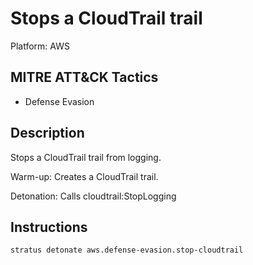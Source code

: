 # Stops a CloudTrail trail

Platform: AWS

## MITRE ATT&CK Tactics

- Defense Evasion

## Description


Stops a CloudTrail trail from logging.

Warm-up: Creates a CloudTrail trail.

Detonation: Calls cloudtrail:StopLogging


## Instructions

```bash title="Detonate with Stratus Red Team"
stratus detonate aws.defense-evasion.stop-cloudtrail
```